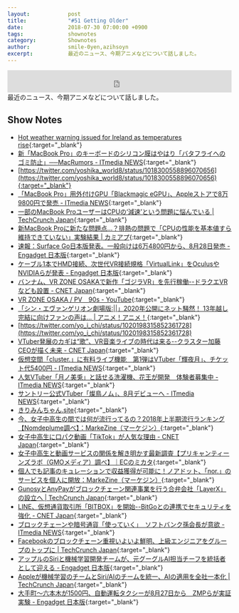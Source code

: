 ```yaml
---
layout:            post
title:             "#51 Getting Older"
date:              2018-07-30 07:00:00 +0900
tags:              shownotes
category:          Shownotes
author:            smile-0yen,azihsoyn
excerpt:           最近のニュース、今期アニメなどについて話しました。
---
```

<iframe width="100%" height="50" scrolling="no" frameborder="no" src="https://w.soundcloud.com/player/?url=https%3A//api.soundcloud.com/tracks/478404012&amp;auto_play=false&amp;hide_related=false&amp;show_user=true&amp;show_reposts=false&amp;visual=false&amp;show_artwork=false&amp;default_height=75"></iframe>
最近のニュース、今期アニメなどについて話しました。

## Show Notes
- [Hot weather warning issued for Ireland as temperatures rise](https://www.irishtimes.com/news/environment/hot-weather-warning-issued-for-ireland-as-temperatures-rise-1.3542761){:target="_blank"}
- [新「MacBook Pro」のキーボードのシリコン膜はやはり「バタフライへのゴミ防止」──MacRumors \- ITmedia NEWS](http://www.itmedia.co.jp/news/articles/1807/20/news070.html){:target="_blank"}
- [https://twitter.com/yoshika_world8/status/1018300558896070656](https://twitter.com/yoshika_world8/status/1018300558896070656){:target="_blank"}
- [「MacBook Pro」用外付けGPU「Blackmagic eGPU」、Appleストアで8万9800円で発売 \- ITmedia NEWS](http://www.itmedia.co.jp/news/articles/1807/13/news062.html){:target="_blank"}
- [一部のMacBook ProユーザーはCPUの‘減速’という問題に悩んでいる \| TechCrunch Japan](https://jp.techcrunch.com/2018/07/20/2018-07-19-some-macbook-pro-users-complain-about-throttling-issues/){:target="_blank"}
- [新MacBook Proに新たな問題点…？排熱の問題で「CPUの性能を基本値すら維持できていない」実験結果 \| カミアプ](http://www.appps.jp/299109/){:target="_blank"}
- [速報：Surface Go日本版発表。一般向けは6万4800円から、8月28日発売 \- Engadget 日本版](https://japanese.engadget.com/2018/07/11/surface-go-6-4800-8-28/){:target="_blank"}
- [ケーブル1本でHMD接続、次世代VR接続規格「VirtualLink」をOculusやNVIDIAらが発表 \- Engadget 日本版](https://japanese.engadget.com/2018/07/19/1-hmd-vr-virtuallink-oculus-nvidia/){:target="_blank"}
- [バンナム、VR ZONE OSAKAで新作「ゴジラVR」を先行稼働\-\-ドラクエVRなども設置 \- CNET Japan](https://japan.cnet.com/article/35122729/2/){:target="_blank"}
- [VR ZONE OSAKA / PV　90s \- YouTube](https://www.youtube.com/watch?v=-LT63cLTc7g){:target="_blank"}
- [「シン・エヴァンゲリオン劇場版:\|\|」2020年公開にネット騒然！ 13年越し完結に向けファンの声は\.\.\. \| アニメ！アニメ！](https://animeanime.jp/article/2018/07/20/38848.html){:target="_blank"}
- [https://twitter.com/yo_i_chi/status/1020198315852361728](https://twitter.com/yo_i_chi/status/1020198315852361728)
- [VTuber発展のカギは“歌”、VR音楽ライブの時代は来る\-\-クラスター加藤CEOが描く未来 \- CNET Japan](https://japan.cnet.com/article/35121501/){:target="_blank"}
- [仮想空間「cluster\.」に有料ライブ機能　第1弾はVTuber「輝夜月」、チケット代5400円 \- ITmedia NEWS](http://www.itmedia.co.jp/news/articles/1807/13/news067.html){:target="_blank"}
- [人気VTuber「月ノ美兎」と話せる洗濯機、花王が開発　体験者募集中 \- ITmedia NEWS](http://www.itmedia.co.jp/news/articles/1807/19/news107.html){:target="_blank"}
- [サントリー公式VTuber「燦鳥ノム」、8月デビューへ \- ITmedia NEWS](http://www.itmedia.co.jp/news/articles/1807/19/news063.html){:target="_blank"}
- [きりみんちゃん\.site](https://kirimin-chan.site/){:target="_blank"}
- [今、女子中高生の間では何が流行ってるの？2018年上半期流行ランキング【Nomdeplume調べ】：MarkeZine（マーケジン）](https://markezine.jp/article/detail/28810){:target="_blank"}
- [女子中高生に口パク動画「TikTok」が人気な理由 \- CNET Japan](https://japan.cnet.com/article/35121876/){:target="_blank"}
- [女子中高生と動画サービスの関係を解き明かす最新調査【プリキャンティーンズラボ（GMOメディア）調べ】｜ECのミカタ](https://ecnomikata.com/ecnews/18965/){:target="_blank"}
- [個人でも記事のキュレーションで収益獲得が可能に！ノアドット、「nor\.」のサービスを個人に開放：MarkeZine（マーケジン）](https://markezine.jp/article/detail/28900){:target="_blank"}
- [GunosyとAnyPayがブロックチェーン関連事業を行う合弁会社「LayerX」の設立へ \| TechCrunch Japan](https://jp.techcrunch.com/2018/07/12/gunosy%e3%81%a8anypay%e3%81%8c%e3%83%96%e3%83%ad%e3%83%83%e3%82%af%e3%83%81%e3%82%a7%e3%83%bc%e3%83%b3%e9%96%a2%e9%80%a3%e4%ba%8b%e6%a5%ad%e3%82%92%e8%a1%8c%e3%81%86%e5%90%88%e5%bc%81%e4%bc%9a/){:target="_blank"}
- [LINE、仮想通貨取引所「BITBOX」を開始\-\-BitGoとの連携でセキュリティを強化 \- CNET Japan](https://japan.cnet.com/article/35122645/){:target="_blank"}
- [ブロックチェーンや暗号通貨「使っていく」　ソフトバンク孫会長が意欲 \- ITmedia NEWS](http://www.itmedia.co.jp/news/articles/1806/20/news065.html){:target="_blank"}
- [Facebookのブロックチェーン重視いよいよ鮮明、上級エンジニアをグループのトップに \| TechCrunch Japan](https://jp.techcrunch.com/2018/07/06/2018-07-05-bookchain/){:target="_blank"}
- [アップルのSiriと機械学習開発チームが、元グーグルAI担当チーフを統括者として迎える \- Engadget 日本版](https://japanese.engadget.com/2018/07/12/siri-ai/){:target="_blank"}
- [Appleが機械学習のチームとSiri/AIのチームを統一、AIの適用を全社一本化 \| TechCrunch Japan](https://jp.techcrunch.com/2018/07/11/2018-07-10-apple-combines-machine-learning-and-siri-teams-under-giannandrea/){:target="_blank"}
- [大手町〜六本木が1500円、自動運転タクシーが8月27日から　ZMPらが実証実験 \- Engadget 日本版](https://japanese.engadget.com/2018/07/18/1500-8-27-zmp/){:target="_blank"}
